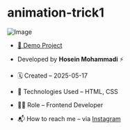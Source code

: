# animation-trick1
![Image](https://github.com/user-attachments/assets/9ee99506-fbcc-44c2-a961-e348c3b70df4)

- [🔗 Demo Project](https://hoseinmohammadi-dev.github.io/animation-trick1/)

- Developed by **Hosein Mohammadi** ⚡️

- 🗓 Created – 2025-05-17

- 🧪 Technologies Used – HTML, CSS 

- 🧑‍💻 Role – Frontend Developer

- 📬 How to reach me – via [Instagram](https://instagram.com/hoseinmdev)
